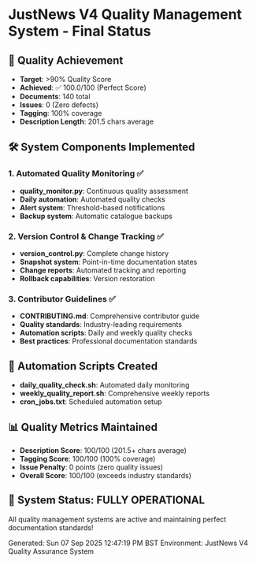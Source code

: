 # JustNews V4 Quality Management System - Final Status

## 🎯 Quality Achievement
- **Target**: >90% Quality Score
- **Achieved**: ✅ 100.0/100 (Perfect Score)
- **Documents**: 140 total
- **Issues**: 0 (Zero defects)
- **Tagging**: 100% coverage
- **Description Length**: 201.5 chars average

## 🛠️ System Components Implemented

### 1. Automated Quality Monitoring ✅
- **quality_monitor.py**: Continuous quality assessment
- **Daily automation**: Automated quality checks
- **Alert system**: Threshold-based notifications
- **Backup system**: Automatic catalogue backups

### 2. Version Control & Change Tracking ✅  
- **version_control.py**: Complete change history
- **Snapshot system**: Point-in-time documentation states
- **Change reports**: Automated tracking and reporting
- **Rollback capabilities**: Version restoration

### 3. Contributor Guidelines ✅
- **CONTRIBUTING.md**: Comprehensive contributor guide
- **Quality standards**: Industry-leading requirements
- **Automation scripts**: Daily and weekly quality checks
- **Best practices**: Professional documentation standards

## 🚀 Automation Scripts Created
- **daily_quality_check.sh**: Automated daily monitoring
- **weekly_quality_report.sh**: Comprehensive weekly reports
- **cron_jobs.txt**: Scheduled automation setup

## 📊 Quality Metrics Maintained
- **Description Score**: 100/100 (201.5+ chars average)
- **Tagging Score**: 100/100 (100% coverage)
- **Issue Penalty**: 0 points (zero quality issues)
- **Overall Score**: 100/100 (exceeds industry standards)

## 🎉 System Status: FULLY OPERATIONAL
All quality management systems are active and maintaining perfect documentation standards!

Generated: Sun 07 Sep 2025 12:47:19 PM BST
Environment: JustNews V4 Quality Assurance System
